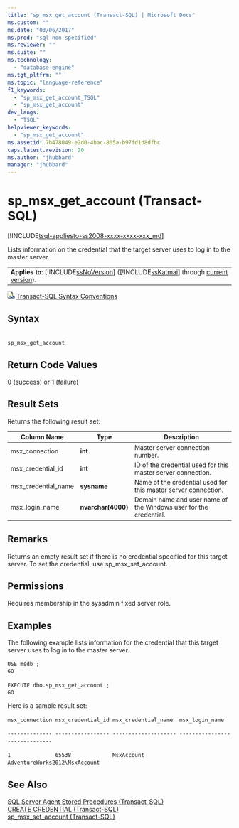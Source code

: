 ```yaml
---
title: "sp_msx_get_account (Transact-SQL) | Microsoft Docs"
ms.custom: ""
ms.date: "03/06/2017"
ms.prod: "sql-non-specified"
ms.reviewer: ""
ms.suite: ""
ms.technology: 
  - "database-engine"
ms.tgt_pltfrm: ""
ms.topic: "language-reference"
f1_keywords: 
  - "sp_msx_get_account_TSQL"
  - "sp_msx_get_account"
dev_langs: 
  - "TSQL"
helpviewer_keywords: 
  - "sp_msx_get_account"
ms.assetid: 7b478049-e2d0-4bac-865a-b97fd1d8dfbc
caps.latest.revision: 20
ms.author: "jhubbard"
manager: "jhubbard"
---
```

# sp_msx_get_account (Transact-SQL)
[!INCLUDE[tsql-appliesto-ss2008-xxxx-xxxx-xxx_md](../../database-engine/configure/windows/includes/tsql-appliesto-ss2008-xxxx-xxxx-xxx-md.md)]

  Lists information on the credential that the target server uses to log in to the master server.  
  
||  
|-|  
|**Applies to**: [!INCLUDE[ssNoVersion](../../advanced-analytics/r-services/includes/ssnoversion-md.md)] ([!INCLUDE[ssKatmai](../../analysis-services/data-mining/includes/sskatmai-md.md)] through [current version](http://go.microsoft.com/fwlink/p/?LinkId=299658)).|  
  
 ![Topic link icon](../../database-engine/configure/windows/media/topic-link.gif "Topic link icon") [Transact-SQL Syntax Conventions](../Topic/Transact-SQL%20Syntax%20Conventions%20\(Transact-SQL\).md)  
  
## Syntax  
  
```  
  
sp_msx_get_account  
```  
  
## Return Code Values  
 0 (success) or 1 (failure)  
  
## Result Sets  
 Returns the following result set:  
  
|Column Name|Type|Description|  
|-----------------|----------|-----------------|  
|msx_connection|**int**|Master server connection number.|  
|msx_credential_id|**int**|ID of the credential used for this master server connection.|  
|msx_credential_name|**sysname**|Name of the credential used for this master server connection.|  
|msx_login_name|**nvarchar(4000)**|Domain name and user name of the Windows user for the credential.|  
  
## Remarks  
 Returns an empty result set if there is no credential specified for this target server. To set the credential, use sp_msx_set_account.  
  
## Permissions  
 Requires membership in the sysadmin fixed server role.  
  
## Examples  
 The following example lists information for the credential that this target server uses to log in to the master server.  
  
```  
USE msdb ;  
GO  
  
EXECUTE dbo.sp_msx_get_account ;  
GO  
```  
  
 Here is a sample result set:  
  
 `msx_connection msx_credential_id msx_credential_name  msx_login_name`  
  
 `-------------- ----------------- -------------------- ------------------------------`  
  
 `1              65538             MsxAccount           AdventureWorks2012\MsxAccount`  
  
## See Also  
 [SQL Server Agent Stored Procedures &#40;Transact-SQL&#41;](../../relational-databases/system-stored-procedures/sql-server-agent-stored-procedures-transact-sql.md)   
 [CREATE CREDENTIAL &#40;Transact-SQL&#41;](../../t-sql/statements/create-credential-transact-sql.md)   
 [sp_msx_set_account &#40;Transact-SQL&#41;](../../relational-databases/system-stored-procedures/sp-msx-set-account-transact-sql.md)  
  
  